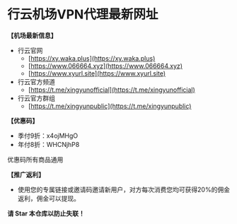 # 行云机场VPN代理最新网址

**【机场最新信息】**
- 行云官网
  - [https://xy.waka.plus](https://xy.waka.plus)
  - [https://www.066664.xyz](https://www.066664.xyz)
  - [https://www.xyurl.site](https://www.xyurl.site)
- 行云官方频道
  - [https://t.me/xingyunofficial](https://t.me/xingyunofficial)
- 行云官方群组
  - [https://t.me/xingyunpublic](https://t.me/xingyunpublic)

**【优惠码】**
- 季付9折：x4ojMHgO
- 年付8折：WHCNjhP8

优惠码所有商品通用

**【推广返利】**
- 使用您的专属链接或邀请码邀请新用户，对方每次消费您均可获得20%的佣金返利，佣金可以提现。

**请 Star 本仓库以防止失联！**
